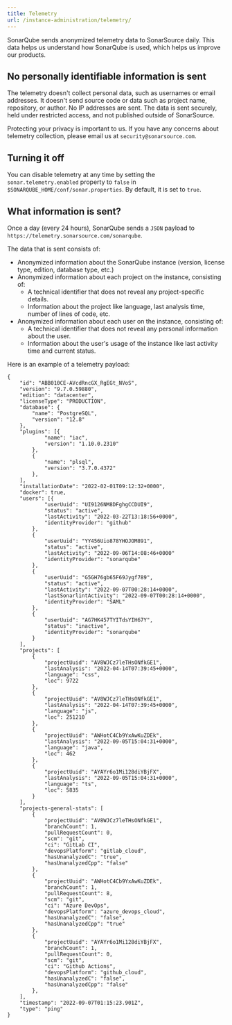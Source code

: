 ```yaml
---
title: Telemetry
url: /instance-administration/telemetry/
---
```


SonarQube sends anonymized telemetry data to SonarSource daily.
This data helps us understand how SonarQube is used, which helps us improve our products.


## No personally identifiable information is sent

The telemetry doesn't collect personal data, such as usernames or email addresses.
It doesn't send source code or data such as project name, repository, or author.
No IP addresses are sent.
The data is sent securely, held under restricted access, and not published outside of SonarSource.

Protecting your privacy is important to us.
If you have any concerns about telemetry collection, please email us at `security@sonarsource.com`.


## Turning it off

You can disable telemetry at any time by setting the `sonar.telemetry.enabled` property to `false` in `$SONARQUBE_HOME/conf/sonar.properties`.
By default, it is set to `true`.


## What information is sent?

Once a day (every 24 hours), SonarQube sends a `JSON` payload to `https://telemetry.sonarsource.com/sonarqube`.

The data that is sent consists of:

* Anonymized information about the SonarQube instance (version, license type, edition, database type, etc.)
* Anonymized information about each project on the instance, consisting of:
  * A technical identifier that does not reveal any project-specific details.
  * Information about the project like language, last analysis time, number of lines of code, etc.
* Anonymized information about each user on the instance, consisting of:
  * A technical identifier that does not reveal any personal information about the user.
  * Information about the user's usage of the instance like last activity time and current status.

Here is an example of a telemetry payload:

```
{
    "id": "ABB010CE-AVcdRncGX_RgEGt_NVoS",
    "version": "9.7.0.59880",
    "edition": "datacenter",
    "licenseType": "PRODUCTION",
    "database": {
        "name": "PostgreSQL",
        "version": "12.8"
    },
    "plugins": [{
            "name": "iac",
            "version": "1.10.0.2310"
        },
        {
            "name": "plsql",
            "version": "3.7.0.4372"
        },
    ],
    "installationDate": "2022-02-01T09:12:32+0000",
    "docker": true,
    "users": [{
            "userUuid": "UI9126NM8DFghgCCDUI9",
            "status": "active",
            "lastActivity": "2022-03-22T13:18:56+0000",
            "identityProvider": "github"
        },
        {
            "userUuid": "YY456Uio878YHOJOM891",
            "status": "active",
            "lastActivity": "2022-09-06T14:08:46+0000"
            "identityProvider": "sonarqube"
        },
        {
            "userUuid": "G5GH76gb65F69Jygf789",
            "status": "active",
            "lastActivity": "2022-09-07T00:28:14+0000",
            "lastSonarlintActivity": "2022-09-07T00:28:14+0000",
            "identityProvider": "SAML"
        },
        {
            "userUuid": "AG7HK457TYITdsYIH67Y",
            "status": "inactive",
            "identityProvider": "sonarqube"
        }
    ],
    "projects": [
        {
            "projectUuid": "AV8WJCz7leTHsONfkGE1",
            "lastAnalysis": "2022-04-14T07:39:45+0000",
            "language": "css",
            "loc": 9722
        },
        {
            "projectUuid": "AV8WJCz7leTHsONfkGE1",
            "lastAnalysis": "2022-04-14T07:39:45+0000",
            "language": "js",
            "loc": 251210
        },
        {
            "projectUuid": "AWHotC4Cb9YxAwKuZDEk",
            "lastAnalysis": "2022-09-05T15:04:31+0000",
            "language": "java",
            "loc": 462
        },
        {
            "projectUuid": "AYAYr6o1Mi128diYBjFX",
            "lastAnalysis": "2022-09-05T15:04:31+0000",
            "language": "ts",
            "loc": 5835
        }
    ],
    "projects-general-stats": [
        {
            "projectUuid": "AV8WJCz7leTHsONfkGE1",
            "branchCount": 1,
            "pullRequestCount": 0,
            "scm": "git",
            "ci": "GitLab CI",
            "devopsPlatform": "gitlab_cloud",
            "hasUnanalyzedC": "true",
            "hasUnanalyzedCpp": "false"
        },
        {
            "projectUuid": "AWHotC4Cb9YxAwKuZDEk",
            "branchCount": 1,
            "pullRequestCount": 8,
            "scm": "git",
            "ci": "Azure DevOps",
            "devopsPlatform": "azure_devops_cloud",
            "hasUnanalyzedC": "false",
            "hasUnanalyzedCpp": "true"
        },
        {
            "projectUuid": "AYAYr6o1Mi128diYBjFX",
            "branchCount": 1,
            "pullRequestCount": 0,
            "scm": "git",
            "ci": "Github Actions",
            "devopsPlatform": "github_cloud",
            "hasUnanalyzedC": "false",
            "hasUnanalyzedCpp": "false"
        },
    ],
    "timestamp": "2022-09-07T01:15:23.901Z",
    "type": "ping"
}
```
